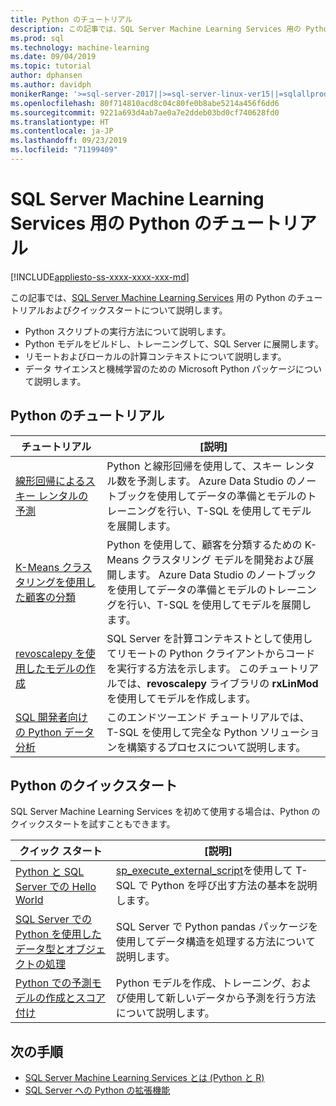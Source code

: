 ```yaml
---
title: Python のチュートリアル
description: この記事では、SQL Server Machine Learning Services 用の Python チュートリアルについて説明します。 Python スクリプトの実行方法について説明します。 Python モデルをビルドし、トレーニングして、SQL Server に展開します。 リモートおよびローカルの計算コンテキストについて説明します。 データ サイエンスと機械学習のための Microsoft Python パッケージについて説明します。
ms.prod: sql
ms.technology: machine-learning
ms.date: 09/04/2019
ms.topic: tutorial
author: dphansen
ms.author: davidph
monikerRange: '>=sql-server-2017||>=sql-server-linux-ver15||=sqlallproducts-allversions'
ms.openlocfilehash: 80f714810acd8c04c80fe0b8abe5214a456f6dd6
ms.sourcegitcommit: 9221a693d4ab7ae0a7e2ddeb03bd0cf740628fd0
ms.translationtype: HT
ms.contentlocale: ja-JP
ms.lasthandoff: 09/23/2019
ms.locfileid: "71199409"
---
```

# <a name="python-tutorials-for-sql-server-machine-learning-services"></a>SQL Server Machine Learning Services 用の Python のチュートリアル
[!INCLUDE[appliesto-ss-xxxx-xxxx-xxx-md](../../includes/appliesto-ss-xxxx-xxxx-xxx-md.md)]

この記事では、[SQL Server Machine Learning Services](../install/sql-machine-learning-services-windows-install.md) 用の Python のチュートリアルおよびクイックスタートについて説明します。

+ Python スクリプトの実行方法について説明します。
+ Python モデルをビルドし、トレーニングして、SQL Server に展開します。
+ リモートおよびローカルの計算コンテキストについて説明します。
+ データ サイエンスと機械学習のための Microsoft Python パッケージについて説明します。

<a name="bkmk_pythontutorials"></a>

## <a name="python-tutorials"></a>Python のチュートリアル

| チュートリアル | [説明] |
|-|-|
| [線形回帰によるスキー レンタルの予測](python-ski-rental-linear-regression.md) | Python と線形回帰を使用して、スキー レンタル数を予測します。 Azure Data Studio のノートブックを使用してデータの準備とモデルのトレーニングを行い、T-SQL を使用してモデルを展開します。 |
| [K-Means クラスタリングを使用した顧客の分類](python-clustering-model.md) | Python を使用して、顧客を分類するための K-Means クラスタリング モデルを開発および展開します。 Azure Data Studio のノートブックを使用してデータの準備とモデルのトレーニングを行い、T-SQL を使用してモデルを展開します。 |
| [revoscalepy を使用したモデルの作成](use-python-revoscalepy-to-create-model.md) | SQL Server を計算コンテキストとして使用してリモートの Python クライアントからコードを実行する方法を示します。 このチュートリアルでは、**revoscalepy** ライブラリの **rxLinMod** を使用してモデルを作成します。 |
| [SQL 開発者向けの Python データ分析](sqldev-in-database-python-for-sql-developers.md) | このエンドツーエンド チュートリアルでは、T-SQL を使用して完全な Python ソリューションを構築するプロセスについて説明します。 |

## <a name="python-quickstarts"></a>Python のクイックスタート

SQL Server Machine Learning Services を初めて使用する場合は、Python のクイックスタートを試すこともできます。

| クイック スタート | [説明] |
|-|-|
| [Python と SQL Server での Hello World](quickstart-python-create-script.md) | [sp_execute_external_script](../../relational-databases/system-stored-procedures/sp-execute-external-script-transact-sql.md)を使用して T-SQL で Python を呼び出す方法の基本を説明します。 |
| [SQL Server での Python を使用したデータ型とオブジェクトの処理](quickstart-python-data-structures.md) | SQL Server で Python pandas パッケージを使用してデータ構造を処理する方法について説明します。 |
| [Python での予測モデルの作成とスコア付け](quickstart-python-train-score-model.md) | Python モデルを作成、トレーニング、および使用して新しいデータから予測を行う方法について説明します。 |

## <a name="next-steps"></a>次の手順

+ [SQL Server Machine Learning Services とは (Python と R)](../what-is-sql-server-machine-learning.md)
+ [SQL Server への Python の拡張機能](../concepts/extension-python.md)